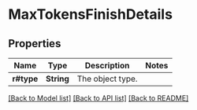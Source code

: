 # MaxTokensFinishDetails

## Properties

Name | Type | Description | Notes
------------ | ------------- | ------------- | -------------
**r#type** | **String** | The object type. | 

[[Back to Model list]](../README.md#documentation-for-models) [[Back to API list]](../README.md#documentation-for-api-endpoints) [[Back to README]](../README.md)


